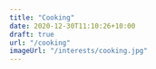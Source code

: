 ```yaml
---
title: "Cooking"
date: 2020-12-30T11:10:26+10:00
draft: true
url: "/cooking"
imageUrl: "/interests/cooking.jpg"
---
```

